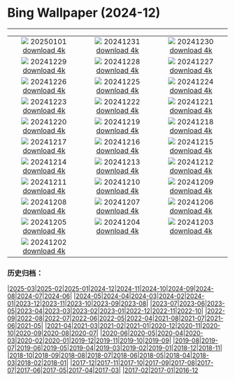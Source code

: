 # Bing Wallpaper (2024-12)
**************
| | | |
|:-:|:-:|:-:|
| ![](https://www.bing.com/th?id=OHR.CANYE24_ROW0206031786_1920x1080.jpg) 20250101 [download 4k](https://www.bing.com/th?id=OHR.CANYE24_ROW0206031786_UHD.jpg) | ![](https://www.bing.com/th?id=OHR.MountFieldNP_ROW9930277363_1920x1080.jpg) 20241231 [download 4k](https://www.bing.com/th?id=OHR.MountFieldNP_ROW9930277363_UHD.jpg) | ![](https://www.bing.com/th?id=OHR.BorobudurBells_ROW9657189052_1920x1080.jpg) 20241230 [download 4k](https://www.bing.com/th?id=OHR.BorobudurBells_ROW9657189052_UHD.jpg) |
| ![](https://www.bing.com/th?id=OHR.CoralTurtle_ROW9351762717_1920x1080.jpg) 20241229 [download 4k](https://www.bing.com/th?id=OHR.CoralTurtle_ROW9351762717_UHD.jpg) | ![](https://www.bing.com/th?id=OHR.LakeBledSnow_ROW6189813176_1920x1080.jpg) 20241228 [download 4k](https://www.bing.com/th?id=OHR.LakeBledSnow_ROW6189813176_UHD.jpg) | ![](https://www.bing.com/th?id=OHR.MouseholeXmas_ROW5799394609_1920x1080.jpg) 20241227 [download 4k](https://www.bing.com/th?id=OHR.MouseholeXmas_ROW5799394609_UHD.jpg) |
| ![](https://www.bing.com/th?id=OHR.CovadongaWinter_ROW6306600418_1920x1080.jpg) 20241226 [download 4k](https://www.bing.com/th?id=OHR.CovadongaWinter_ROW6306600418_UHD.jpg) | ![](https://www.bing.com/th?id=OHR.FreudenbergHistoricHouses_ROW2814247948_1920x1080.jpg) 20241225 [download 4k](https://www.bing.com/th?id=OHR.FreudenbergHistoricHouses_ROW2814247948_UHD.jpg) | ![](https://www.bing.com/th?id=OHR.FestivusCranes_ROW3135678102_1920x1080.jpg) 20241224 [download 4k](https://www.bing.com/th?id=OHR.FestivusCranes_ROW3135678102_UHD.jpg) |
| ![](https://www.bing.com/th?id=OHR.CrystalPier_ROW3716949371_1920x1080.jpg) 20241223 [download 4k](https://www.bing.com/th?id=OHR.CrystalPier_ROW3716949371_UHD.jpg) | ![](https://www.bing.com/th?id=OHR.SolsticeHalo_ROW3351945339_1920x1080.jpg) 20241222 [download 4k](https://www.bing.com/th?id=OHR.SolsticeHalo_ROW3351945339_UHD.jpg) | ![](https://www.bing.com/th?id=OHR.SantaClausVillage_ROW4294530215_1920x1080.jpg) 20241221 [download 4k](https://www.bing.com/th?id=OHR.SantaClausVillage_ROW4294530215_UHD.jpg) |
| ![](https://www.bing.com/th?id=OHR.SibiuRomania_ROW4858980912_1920x1080.jpg) 20241220 [download 4k](https://www.bing.com/th?id=OHR.SibiuRomania_ROW4858980912_UHD.jpg) | ![](https://www.bing.com/th?id=OHR.MorningElephants_ROW5412442915_1920x1080.jpg) 20241219 [download 4k](https://www.bing.com/th?id=OHR.MorningElephants_ROW5412442915_UHD.jpg) | ![](https://www.bing.com/th?id=OHR.ReinefjordenNorway_ROW3919642551_1920x1080.jpg) 20241218 [download 4k](https://www.bing.com/th?id=OHR.ReinefjordenNorway_ROW3919642551_UHD.jpg) |
| ![](https://www.bing.com/th?id=OHR.SalzburgSnow_ROW3178009449_1920x1080.jpg) 20241217 [download 4k](https://www.bing.com/th?id=OHR.SalzburgSnow_ROW3178009449_UHD.jpg) | ![](https://www.bing.com/th?id=OHR.MisurinaLake_ROW2256906535_1920x1080.jpg) 20241216 [download 4k](https://www.bing.com/th?id=OHR.MisurinaLake_ROW2256906535_UHD.jpg) | ![](https://www.bing.com/th?id=OHR.NorthernHawkOwl_ROW1346002612_1920x1080.jpg) 20241215 [download 4k](https://www.bing.com/th?id=OHR.NorthernHawkOwl_ROW1346002612_UHD.jpg) |
| ![](https://www.bing.com/th?id=OHR.ChristmasBudapest_ROW0155692154_1920x1080.jpg) 20241214 [download 4k](https://www.bing.com/th?id=OHR.ChristmasBudapest_ROW0155692154_UHD.jpg) | ![](https://www.bing.com/th?id=OHR.WildPoinsettia_ROW6783308309_1920x1080.jpg) 20241213 [download 4k](https://www.bing.com/th?id=OHR.WildPoinsettia_ROW6783308309_UHD.jpg) | ![](https://www.bing.com/th?id=OHR.DolomitesSky_ROW6574321167_1920x1080.jpg) 20241212 [download 4k](https://www.bing.com/th?id=OHR.DolomitesSky_ROW6574321167_UHD.jpg) |
| ![](https://www.bing.com/th?id=OHR.CornwallSnow_ROW6471465863_1920x1080.jpg) 20241211 [download 4k](https://www.bing.com/th?id=OHR.CornwallSnow_ROW6471465863_UHD.jpg) | ![](https://www.bing.com/th?id=OHR.GuanacosChile_ROW6351904900_1920x1080.jpg) 20241210 [download 4k](https://www.bing.com/th?id=OHR.GuanacosChile_ROW6351904900_UHD.jpg) | ![](https://www.bing.com/th?id=OHR.Moorea_ROW6093414822_1920x1080.jpg) 20241209 [download 4k](https://www.bing.com/th?id=OHR.Moorea_ROW6093414822_UHD.jpg) |
| ![](https://www.bing.com/th?id=OHR.ArraialdoCabo_ROW7181598769_1920x1080.jpg) 20241208 [download 4k](https://www.bing.com/th?id=OHR.ArraialdoCabo_ROW7181598769_UHD.jpg) | ![](https://www.bing.com/th?id=OHR.HelsinkiDusk_ROW5851944825_1920x1080.jpg) 20241207 [download 4k](https://www.bing.com/th?id=OHR.HelsinkiDusk_ROW5851944825_UHD.jpg) | ![](https://www.bing.com/th?id=OHR.MonoTufa_ROW5377702603_1920x1080.jpg) 20241206 [download 4k](https://www.bing.com/th?id=OHR.MonoTufa_ROW5377702603_UHD.jpg) |
| ![](https://www.bing.com/th?id=OHR.RhinosKenya_ROW5253624021_1920x1080.jpg) 20241205 [download 4k](https://www.bing.com/th?id=OHR.RhinosKenya_ROW5253624021_UHD.jpg) | ![](https://www.bing.com/th?id=OHR.JaipurFort_ROW5097791222_1920x1080.jpg) 20241204 [download 4k](https://www.bing.com/th?id=OHR.JaipurFort_ROW5097791222_UHD.jpg) | ![](https://www.bing.com/th?id=OHR.SnowMoose_ROW4905648151_1920x1080.jpg) 20241203 [download 4k](https://www.bing.com/th?id=OHR.SnowMoose_ROW4905648151_UHD.jpg) |
| ![](https://www.bing.com/th?id=OHR.IcebergsAntarctica_ROW4652714526_1920x1080.jpg) 20241202 [download 4k](https://www.bing.com/th?id=OHR.IcebergsAntarctica_ROW4652714526_UHD.jpg) |  |  |

### 历史归档：

|[2025-03](/../2025-03/2025-03.md)|[2025-02](/../2025-02/2025-02.md)|[2025-01](/../2025-01/2025-01.md)|[2024-12](/2024-12.md)|[2024-11](/../2024-11/2024-11.md)|[2024-10](/../2024-10/2024-10.md)|[2024-09](/../2024-09/2024-09.md)|[2024-08](/../2024-08/2024-08.md)|[2024-07](/../2024-07/2024-07.md)|[2024-06](/../2024-06/2024-06.md)|
|[2024-05](/../2024-05/2024-05.md)|[2024-04](/../2024-04/2024-04.md)|[2024-03](/../2024-03/2024-03.md)|[2024-02](/../2024-02/2024-02.md)|[2024-01](/../2024-01/2024-01.md)|[2023-12](/../2023-12/2023-12.md)|[2023-11](/../2023-11/2023-11.md)|[2023-10](/../2023-10/2023-10.md)|[2023-09](/../2023-09/2023-09.md)|[2023-08](/../2023-08/2023-08.md)|
|[2023-07](/../2023-07/2023-07.md)|[2023-06](/../2023-06/2023-06.md)|[2023-05](/../2023-05/2023-05.md)|[2023-04](/../2023-04/2023-04.md)|[2023-03](/../2023-03/2023-03.md)|[2023-02](/../2023-02/2023-02.md)|[2023-01](/../2023-01/2023-01.md)|[2022-12](/../2022-12/2022-12.md)|[2022-11](/../2022-11/2022-11.md)|[2022-10](/../2022-10/2022-10.md)|
|[2022-09](/../2022-09/2022-09.md)|[2022-08](/../2022-08/2022-08.md)|[2022-07](/../2022-07/2022-07.md)|[2022-06](/../2022-06/2022-06.md)|[2022-05](/../2022-05/2022-05.md)|[2022-04](/../2022-04/2022-04.md)|[2021-08](/../2021-08/2021-08.md)|[2021-07](/../2021-07/2021-07.md)|[2021-06](/../2021-06/2021-06.md)|[2021-05](/../2021-05/2021-05.md)|
|[2021-04](/../2021-04/2021-04.md)|[2021-03](/../2021-03/2021-03.md)|[2021-02](/../2021-02/2021-02.md)|[2021-01](/../2021-01/2021-01.md)|[2020-12](/../2020-12/2020-12.md)|[2020-11](/../2020-11/2020-11.md)|[2020-10](/../2020-10/2020-10.md)|[2020-09](/../2020-09/2020-09.md)|[2020-08](/../2020-08/2020-08.md)|[2020-07](/../2020-07/2020-07.md)|
|[2020-06](/../2020-06/2020-06.md)|[2020-05](/../2020-05/2020-05.md)|[2020-04](/../2020-04/2020-04.md)|[2020-03](/../2020-03/2020-03.md)|[2020-02](/../2020-02/2020-02.md)|[2020-01](/../2020-01/2020-01.md)|[2019-12](/../2019-12/2019-12.md)|[2019-11](/../2019-11/2019-11.md)|[2019-10](/../2019-10/2019-10.md)|[2019-09](/../2019-09/2019-09.md)|
|[2019-08](/../2019-08/2019-08.md)|[2019-07](/../2019-07/2019-07.md)|[2019-06](/../2019-06/2019-06.md)|[2019-05](/../2019-05/2019-05.md)|[2019-04](/../2019-04/2019-04.md)|[2019-03](/../2019-03/2019-03.md)|[2019-02](/../2019-02/2019-02.md)|[2019-01](/../2019-01/2019-01.md)|[2018-12](/../2018-12/2018-12.md)|[2018-11](/../2018-11/2018-11.md)|
|[2018-10](/../2018-10/2018-10.md)|[2018-09](/../2018-09/2018-09.md)|[2018-08](/../2018-08/2018-08.md)|[2018-07](/../2018-07/2018-07.md)|[2018-06](/../2018-06/2018-06.md)|[2018-05](/../2018-05/2018-05.md)|[2018-04](/../2018-04/2018-04.md)|[2018-03](/../2018-03/2018-03.md)|[2018-02](/../2018-02/2018-02.md)|[2018-01](/../2018-01/2018-01.md)|
|[2017-12](/../2017-12/2017-12.md)|[2017-11](/../2017-11/2017-11.md)|[2017-10](/../2017-10/2017-10.md)|[2017-09](/../2017-09/2017-09.md)|[2017-08](/../2017-08/2017-08.md)|[2017-07](/../2017-07/2017-07.md)|[2017-06](/../2017-06/2017-06.md)|[2017-05](/../2017-05/2017-05.md)|[2017-04](/../2017-04/2017-04.md)|[2017-03](/../2017-03/2017-03.md)|
|[2017-02](/../2017-02/2017-02.md)|[2017-01](/../2017-01/2017-01.md)|[2016-12](/../2016-12/2016-12.md)
